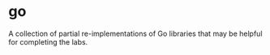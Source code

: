 # go

A collection of partial re-implementations of Go libraries that may be helpful for completing the labs.

